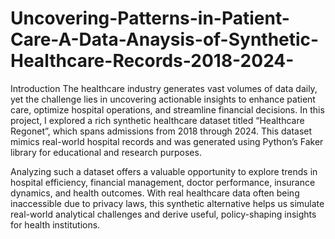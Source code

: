 # Uncovering-Patterns-in-Patient-Care-A-Data-Anaysis-of-Synthetic-Healthcare-Records-2018-2024-
Introduction
The healthcare industry generates vast volumes of data daily, yet the challenge lies in uncovering actionable insights to enhance patient care, optimize hospital operations, and streamline financial decisions. In this project, I explored a rich synthetic healthcare dataset titled “Healthcare Regonet”, which spans admissions from 2018 through 2024. This dataset mimics real-world hospital records and was generated using Python’s Faker library for educational and research purposes.

Analyzing such a dataset offers a valuable opportunity to explore trends in hospital efficiency, financial management, doctor performance, insurance dynamics, and health outcomes. With real healthcare data often being inaccessible due to privacy laws, this synthetic alternative helps us simulate real-world analytical challenges and derive useful, policy-shaping insights for health institutions.
